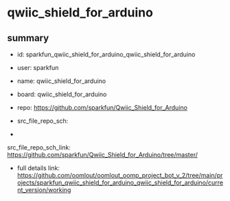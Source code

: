 # qwiic_shield_for_arduino
 
## summary 
* id: sparkfun_qwiic_shield_for_arduino_qwiic_shield_for_arduino
* user: sparkfun
* name: qwiic_shield_for_arduino
* board: qwiic_shield_for_arduino
* repo: https://github.com/sparkfun/Qwiic_Shield_for_Arduino



* src_file_repo_sch: 
*
 src_file_repo_sch_link: https://github.com/sparkfun/Qwiic_Shield_for_Arduino/tree/master/
* full details link: https://github.com/oomlout/oomlout_oomp_project_bot_v_2/tree/main/projects/sparkfun_qwiic_shield_for_arduino_qwiic_shield_for_arduino/current_version/working  






